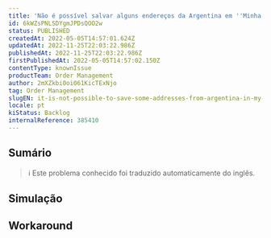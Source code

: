 ```yaml
---
title: 'Não é possível salvar alguns endereços da Argentina em ''Minha Conta''.'
id: 6kWZsPNLSDYgmJPDsQOO2w
status: PUBLISHED
createdAt: 2022-05-05T14:57:01.624Z
updatedAt: 2022-11-25T22:03:22.986Z
publishedAt: 2022-11-25T22:03:22.986Z
firstPublishedAt: 2022-05-05T14:57:02.150Z
contentType: knownIssue
productTeam: Order Management
author: 2mXZkbi0oi061KicTExNjo
tag: Order Management
slugEN: it-is-not-possible-to-save-some-addresses-from-argentina-in-my-account
locale: pt
kiStatus: Backlog
internalReference: 385410
---
```


## Sumário

>ℹ️ Este problema conhecido foi traduzido automaticamente do inglês.



## Simulação



## Workaround



